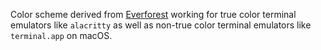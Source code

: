Color scheme derived from [Everforest](https://github.com/sainnhe/everforest/blob/master/palette.md) working for true color terminal emulators like `alacritty` as well as non-true color terminal emulators like `terminal.app` on macOS.

